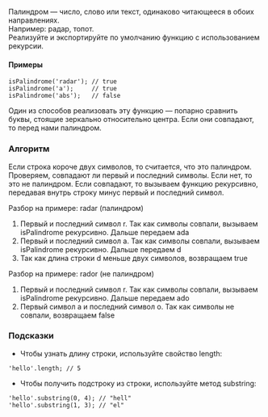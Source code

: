 Палиндром — число, слово или текст, одинаково читающееся в обоих направлениях.\
Например: радар, топот.\
Реализуйте и экспортируйте по умолчанию функцию с использованием рекурсии.

#### Примеры

```
isPalindrome('radar'); // true
isPalindrome('a');     // true
isPalindrome('abs');   // false
```

Один из способов реализовать эту функцию — попарно сравнить буквы, стоящие зеркально относительно центра. Если они совпадают, то перед нами палиндром.

### Алгоритм
Если строка короче двух символов, то считается, что это палиндром.\
Проверяем, совпадают ли первый и последний символы. Если нет, то это не палиндром. Если совпадают, то вызываем функцию рекурсивно, передавая внутрь строку минус первый и последний символ.

Разбор на примере: radar (палиндром)

1. Первый и последний символ r. Так как символы совпали, вызываем isPalindrome рекурсивно. Дальше передаем ada
2. Первый и последний символ a. Так как символы совпали, вызываем isPalindrome рекурсивно. Дальше передаем d
3. Так как длина строки d меньше двух символов, возвращаем true

Разбор на примере: rador (не палиндром)

1. Первый и последний символ r. Так как символы совпали, вызываем isPalindrome рекурсивно. Дальше передаем ado
2. Первый символ a и последний символ o. Так как символы не совпали, возвращаем false

### Подсказки

- Чтобы узнать длину строки, используйте свойство length:

`'hello'.length; // 5`

- Чтобы получить подстроку из строки, используйте метод substring:

```
'hello'.substring(0, 4); // "hell"
'hello'.substring(1, 3); // "el"
```
